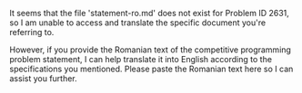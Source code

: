 It seems that the file 'statement-ro.md' does not exist for Problem ID 2631, so I am unable to access and translate the specific document you're referring to. 

However, if you provide the Romanian text of the competitive programming problem statement, I can help translate it into English according to the specifications you mentioned. Please paste the Romanian text here so I can assist you further.
